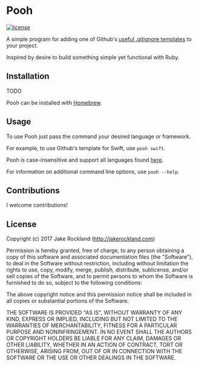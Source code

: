 # Pooh

[![license](https://img.shields.io/github/license/mashape/apistatus.svg)](https://github.com/jakerockland/Pooh/blob/master/LICENSE.md)

A simple program for adding one of Github's [useful .gitignore templates](https://github.com/github/gitignore) to your project.

Inspired by desire to build something simple yet functional with Ruby.

## Installation

TODO

Pooh can be installed with [Homebrew](https://brew.sh).

## Usage

To use Pooh just pass the command your desired language or framework.

For example, to use Github's template for Swift, use `pooh swift`.

Pooh is case-insensitive and support all languages found [here](https://github.com/github/gitignore).

For information on additional command line options, use `pooh --help`.

## Contributions

I welcome contributions!

## License

Copyright (c) 2017 Jake Rockland (http://jakerockland.com)

Permission is hereby granted, free of charge, to any person obtaining a copy of this software and associated documentation files (the "Software"), to deal in the Software without restriction, including without limitation the rights to use, copy, modify, merge, publish, distribute, sublicense, and/or sell copies of the Software, and to permit persons to whom the Software is furnished to do so, subject to the following conditions:

The above copyright notice and this permission notice shall be included in all copies or substantial portions of the Software.

THE SOFTWARE IS PROVIDED "AS IS", WITHOUT WARRANTY OF ANY KIND, EXPRESS OR IMPLIED, INCLUDING BUT NOT LIMITED TO THE WARRANTIES OF MERCHANTABILITY, FITNESS FOR A PARTICULAR PURPOSE AND NONINFRINGEMENT. IN NO EVENT SHALL THE AUTHORS OR COPYRIGHT HOLDERS BE LIABLE FOR ANY CLAIM, DAMAGES OR OTHER LIABILITY, WHETHER IN AN ACTION OF CONTRACT, TORT OR OTHERWISE, ARISING FROM, OUT OF OR IN CONNECTION WITH THE SOFTWARE OR THE USE OR OTHER DEALINGS IN THE SOFTWARE.
